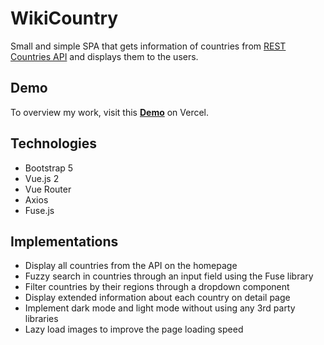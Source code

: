 # WikiCountry

Small and simple SPA that gets information of countries from [REST Countries API](https://restcountries.com/#api-endpoints-v2-all) and displays them to the users.

## Demo

To overview my work, visit this **[Demo](https://wikicountry-vue2.vercel.app)** on Vercel.

## Technologies
* Bootstrap 5
* Vue.js 2
* Vue Router
* Axios
* Fuse.js

## Implementations

* Display all countries from the API on the homepage
* Fuzzy search in countries through an input field using the Fuse library
* Filter countries by their regions through a dropdown component
* Display extended information about each country on detail page
* Implement dark mode and light mode without using any 3rd party libraries 
* Lazy load images to improve the page loading speed
